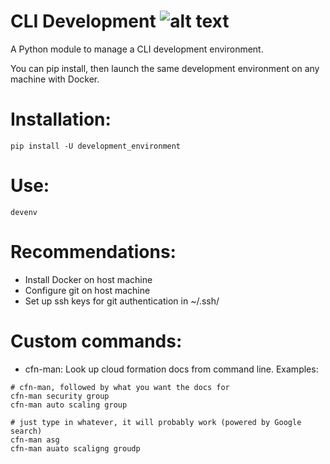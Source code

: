 # CLI Development ![alt text](https://travis-ci.com/stelligent/devops_environment.svg?branch=master)

A Python module to manage a CLI development environment.

You can pip install, then launch the same development environment on any machine with Docker.

# Installation:

```
pip install -U development_environment 
```

# Use:

```
devenv
```

# Recommendations:

- Install Docker on host machine
- Configure git on host machine
- Set up ssh keys for git authentication in ~/.ssh/

# Custom commands:

- cfn-man: Look up cloud formation docs from command line. Examples:
```
# cfn-man, followed by what you want the docs for
cfn-man security group
cfn-man auto scaling group

# just type in whatever, it will probably work (powered by Google search)
cfn-man asg
cfn-man auato scaligng groudp
```
